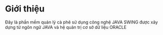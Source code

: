 # Giới thiệu
Đây là phần mềm quản lý cà phê sử dụng công nghệ JAVA SWING được xây dựng từ ngôn ngữ JAVA và hệ quản trị cơ sở dữ liệu ORACLE